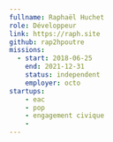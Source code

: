 ```yaml
---
fullname: Raphaël Huchet
role: Développeur
link: https://raph.site
github: rap2hpoutre
missions:
  - start: 2018-06-25
    end: 2021-12-31
    status: independent
    employer: octo
startups:
    - eac
    - pop
    - engagement civique
    - 
---
```

